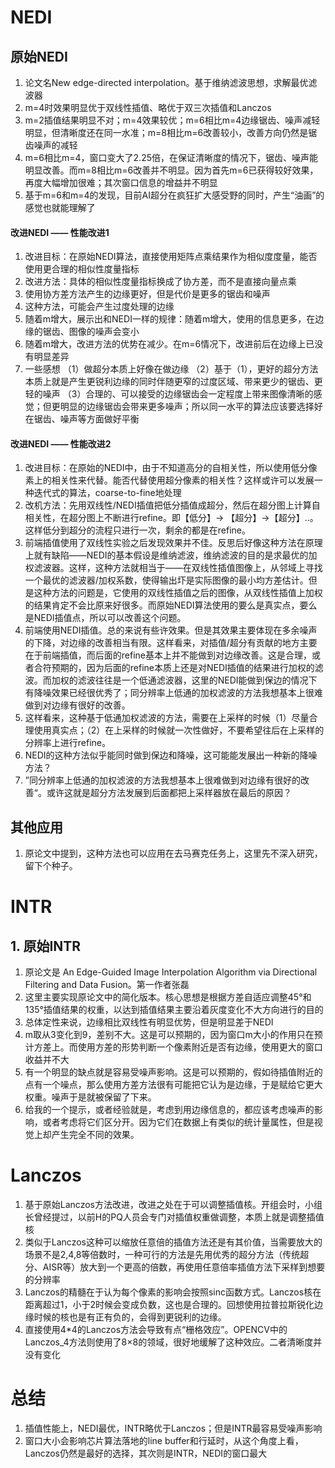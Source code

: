 # NEDI

## 原始NEDI
1. 论文名New edge-directed interpolation。基于维纳滤波思想，求解最优滤波器
2. m=4时效果明显优于双线性插值、略优于双三次插值和Lanczos
3. m=2插值结果明显不对；m=4效果较优；m=6相比m=4边缘锯齿、噪声减轻明显，但清晰度还在同一水准；m=8相比m=6改善较小，改善方向仍然是锯齿噪声的减轻
4. m=6相比m=4，窗口变大了2.25倍，在保证清晰度的情况下，锯齿、噪声能明显改善。而m=8相比m=6改善并不明显。因为首先m=6已获得较好效果，再度大幅增加很难；其次窗口信息的增益并不明显
5. 基于m=6和m=4的发现，目前AI超分在疯狂扩大感受野的同时，产生“油画”的感觉也就能理解了

#### 改进NEDI —— 性能改进1
1. 改进目标：在原始NEDI算法，直接使用矩阵点乘结果作为相似度度量，能否使用更合理的相似性度量指标
2. 改进方法：具体的相似性度量指标换成了协方差，而不是直接向量点乘
3. 使用协方差方法产生的边缘更好，但是代价是更多的锯齿和噪声
4. 这种方法，可能会产生过度处理的边缘
5. 随着m增大，展示出和NEDI一样的规律：随着m增大，使用的信息更多，在边缘的锯齿、图像的噪声会变小
6. 随着m增大，改进方法的优势在减少。在m=6情况下，改进前后在边缘上已没有明显差异
7. 一些感想
  （1）做超分本质上好像在做边缘
  （2）基于（1），更好的超分方法本质上就是产生更锐利边缘的同时伴随更窄的过度区域、带来更少的锯齿、更轻的噪声
  （3）合理的、可以接受的边缘锯齿会一定程度上带来图像清晰的感觉；但更明显的边缘锯齿会带来更多噪声；所以同一水平的算法应该要选择好在锯齿、噪声等方面做好平衡

#### 改进NEDI —— 性能改进2
1. 改进目标：在原始的NEDI中，由于不知道高分的自相关性，所以使用低分像素上的相关性来代替。能否代替使用超分像素的相关性？这样或许可以发展一种迭代式的算法，coarse-to-fine地处理
2. 改机方法：先用双线性/NEDI插值把低分插值成超分，然后在超分图上计算自相关性，在超分图上不断进行refine。即【低分】-> 【超分】->【超分】..。这样低分到超分的流程只进行一次，剩余的都是在refine。
3. 前端插值使用了双线性实验之后发现效果并不佳。反思后好像这种方法在原理上就有缺陷——NEDI的基本假设是维纳滤波，维纳滤波的目的是求最优的加权滤波器。这样，这种方法就相当于——在双线性插值图像上，从邻域上寻找一个最优的滤波器/加权系数，使得输出圷是实际图像的最小均方差估计。但是这种方法的问题是，它使用的双线性插值之后的图像，从双线性插值上加权的结果肯定不会比原来好很多。而原始NEDI算法使用的要么是真实点，要么是NEDI插值点，所以可以改善这个问题。
4. 前端使用NEDI插值。总的来说有些许效果。但是其效果主要体现在多余噪声的下降，对边缘的改善相当有限。这样看来，对插值/超分有贡献的地方主要在于前端插值，而后面的refine基本上并不能做到对边缘改善。这是合理，或者合符预期的，因为后面的refine本质上还是对NEDI插值的结果进行加权的滤波。而加权的滤波往往是一个低通滤波器，这里的NEDI能做到保边的情况下有降噪效果已经很优秀了；同分辨率上低通的加权滤波的方法我想基本上很难做到对边缘有很好的改善。
5. 这样看来，这种基于低通加权滤波的方法，需要在上采样的时候（1）尽量合理使用真实点；（2）在上采样的时候就一次性做好，不要希望往后在上采样的分辨率上进行refine。
6. NEDI的这种方法似乎能同时做到保边和降噪，这可能能发展出一种新的降噪方法？
7. ”同分辨率上低通的加权滤波的方法我想基本上很难做到对边缘有很好的改善“。或许这就是超分方法发展到后面都把上采样器放在最后的原因？

## 其他应用
1. 原论文中提到，这种方法也可以应用在去马赛克任务上，这里先不深入研究，留下个种子。

# INTR

## 1. 原始INTR
1. 原论文是 An Edge-Guided Image Interpolation Algorithm via Directional Filtering and Data Fusion。第一作者张磊
2. 这里主要实现原论文中的简化版本。核心思想是根据方差自适应调整45°和135°插值结果的权重，以达到插值结果主要沿着灰度变化不大方向进行的目的
3. 总体定性来说，边缘相比双线性有明显优势，但是明显差于NEDI
4. m取从3变化到9，差别不大。这是可以预期的，因为窗口m大小的作用只在预计方差上。而使用方差的形势判断一个像素附近是否有边缘，使用更大的窗口收益并不大
5. 有一个明显的缺点就是容易受噪声影响。这是可以预期的，假如待插值附近的点有一个噪点，那么使用方差方法很有可能把它认为是边缘，于是赋给它更大权重。噪声于是就被保留了下来。
6. 给我的一个提示，或者经验就是，考虑到用边缘信息的，都应该考虑噪声的影响，或者考虑将它们区分开。因为它们在数据上有类似的统计量属性，但是视觉上却产生完全不同的效果。

# Lanczos
1. 基于原始Lanczos方法改进，改进之处在于可以调整插值核。开组会时，小组长曾经提过，以前H的PQ人员会专门对插值权重做调整，本质上就是调整插值核
2. 类似于Lanczos这种可以缩放任意倍的插值方法还是有其价值，当需要放大的场景不是2,4,8等倍数时，一种可行的方法是先用优秀的超分方法（传统超分、AISR等）放大到一个更高的倍数，再使用任意倍率插值方法下采样到想要的分辨率
3. Lanczos的精髓在于认为每个像素的影响会按照sinc函数方式。Lanczos核在距离超过1，小于2时候会变成负数，这也是合理的。回想使用拉普拉斯锐化边缘时候的核也是有正有负的，会得到更锐利的边缘。
4. 直接使用4*4的Lanczos方法会导致有点“栅格效应”。OPENCV中的Lanczos_4方法则使用了8×8的领域，很好地缓解了这种效应。二者清晰度并没有变化

# 总结
1. 插值性能上，NEDI最优，INTR略优于Lanczos；但是INTR最容易受噪声影响
2. 窗口大小会影响芯片算法落地的line buffer和行延时，从这个角度上看，Lanczos仍然是最好的选择，其次则是INTR，NEDI的窗口最大